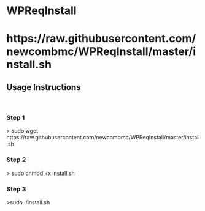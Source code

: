# WPReqInstall
<h1>https://raw.githubusercontent.com/newcombmc/WPReqInstall/master/install.sh</h1>

<h2>Usage Instructions</h1>
<br/>
<h3>Step 1</h3>
> sudo wget https://raw.githubusercontent.com/newcombmc/WPReqInstall/master/install.sh
<br/>
<h3>Step 2</h3>
> sudo chmod +x install.sh
<br/>
<h3>Step 3</h3>
>sudo ./install.sh
